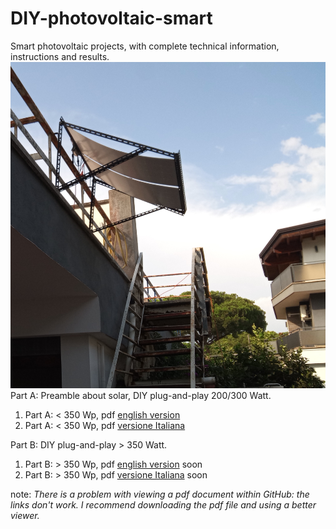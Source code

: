 # DIY-photovoltaic-smart
Smart photovoltaic projects, with complete technical information, instructions and results.
![](https://github.com/msillano/DIY-photovoltaic-smart/blob/main/img/IMG_20220718_173058_865.jpg?raw=true)
Part A: Preamble about solar, DIY plug-and-play 200/300 Watt.
  1. Part A: < 350 Wp, pdf [english version](fotovoltaico-part-A-v2-en.pdf)
  2. Part A: < 350 Wp, pdf [versione Italiana](fotovoltaico-part-A-v2-it.pdf)

Part B: DIY plug-and-play > 350 Watt.
  1. Part B: > 350 Wp, pdf [english version](fotovoltaico-part-A-v2-en.pdf) soon
  2. Part B: > 350 Wp, pdf [versione Italiana](fotovoltaico-part-A-v2-it.pdf) soon


note: _There is a problem with viewing a pdf document within GitHub: the links don't work.
I recommend downloading the pdf file and using a better viewer._

